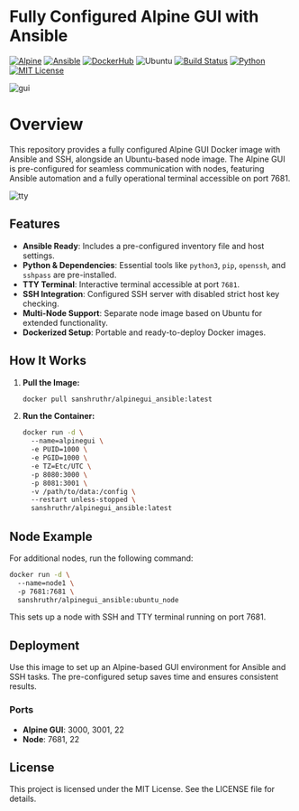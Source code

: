 # Fully Configured Alpine GUI with Ansible
[![Alpine](https://img.shields.io/badge/Alpine-Linux-0D597F?style=for-the-badge&logo=alpine-linux&logoColor=white)]() [![Ansible](https://img.shields.io/badge/Ansible-Automation-EE0000?style=for-the-badge&logo=ansible&logoColor=white)]() [![DockerHub](https://img.shields.io/badge/DockerHub-Image-2496ED?style=for-the-badge&logo=docker&logoColor=white)]() ![Ubuntu](https://img.shields.io/badge/Ubuntu-20.04-E95420?style=for-the-badge&logo=ubuntu&logoColor=white)
[![Build Status](https://img.shields.io/badge/Build-Passing-4CAF50?style=for-the-badge&logo=github&logoColor=white)]() [![Python](https://img.shields.io/badge/Python-3.x-3776AB?style=for-the-badge&logo=python&logoColor=white)]() [![MIT License](https://img.shields.io/badge/License-MIT-FFEB3B?style=for-the-badge&logo=open-source-initiative&logoColor=303030)]()

![gui](https://github.com/user-attachments/assets/06ebe025-e152-4985-93ce-2f9726e929ab)





# Overview
This repository provides a fully configured Alpine GUI Docker image with Ansible and SSH, alongside an Ubuntu-based node image. The Alpine GUI is pre-configured for seamless communication with nodes, featuring Ansible automation and a fully operational terminal accessible on port 7681.

![tty](https://github.com/user-attachments/assets/edbab169-0e5c-4842-a184-7f8285c1b8ec)

## Features
- **Ansible Ready**: Includes a pre-configured inventory file and host settings.
- **Python & Dependencies**: Essential tools like `python3`, `pip`, `openssh`, and `sshpass` are pre-installed.
- **TTY Terminal**: Interactive terminal accessible at port `7681`.
- **SSH Integration**: Configured SSH server with disabled strict host key checking.
- **Multi-Node Support**: Separate node image based on Ubuntu for extended functionality.
- **Dockerized Setup**: Portable and ready-to-deploy Docker images.
## How It Works
1. **Pull the Image:**
   ```bash
   docker pull sanshruthr/alpinegui_ansible:latest
   ```
2. **Run the Container:**
   ```bash
   docker run -d \ 
     --name=alpinegui \ 
     -e PUID=1000 \ 
     -e PGID=1000 \ 
     -e TZ=Etc/UTC \ 
     -p 8080:3000 \ 
     -p 8081:3001 \ 
     -v /path/to/data:/config \ 
     --restart unless-stopped \ 
     sanshruthr/alpinegui_ansible:latest
   ```
## Node Example
For additional nodes, run the following command:
```bash
docker run -d \ 
  --name=node1 \ 
  -p 7681:7681 \ 
  sanshruthr/alpinegui_ansible:ubuntu_node
```
This sets up a node with SSH and TTY terminal running on port 7681.
## Deployment
Use this image to set up an Alpine-based GUI environment for Ansible and SSH tasks. The pre-configured setup saves time and ensures consistent results.

### Ports
- **Alpine GUI**: 3000, 3001, 22
- **Node**: 7681, 22

## License
This project is licensed under the MIT License. See the LICENSE file for details.
